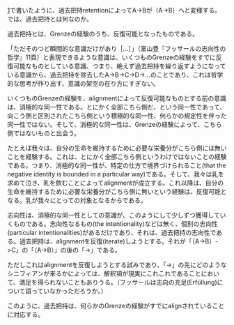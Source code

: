 [1](001.md)で書いたように、過去把持retentionによってA->Bが（A->B）へと変様する。では、過去把持とは何なのか。

過去把持とは、Grenzeの経験のうち、反復可能となったものである。

「ただそのつど瞬間的な意識だけがあり［…］」（富山豊『フッサールの志向性の哲学』11頁）と表現できるような意識は、いくつものGrenzeの経験をすでに反復可能なものとしている意識、つまり、絶えず過去把持を繰り返すようになっている意識から、過去把持を除去したA→B→C→D→…のことであり、これは哲学的な思考が作り出す、意識の架空の在り方にすぎない。

いくつものGrenzeの経験を、alignmentによって反復可能なものとする前の意識は、消極的な同一性である。とにかく全部こちら側だ、という同一性であって、向こう側と区別されたこちら側という積極的な同一性、何らかの規定性を伴った同一性ではない。そして、消極的な同一性は、Grenzeの経験によって、こちら側ではないものと出会う。

たとえば我々は、自分の生命を維持するために必要な栄養分がこちら側には無いことを経験する。これは、とにかく全部こちら側というわけではないことの経験である。つまり、消極的な同一性が、特定の仕方で境界づけられること(that the negative identity is bounded in a particular way)である。そして、我々は乳を求めて泣き、乳を飲むことによってalignmentが成立する。これ以降は、自分の生命を維持するために必要な栄養分がこちら側に無いという経験は、反復可能となる。乳が我々にとっての対象となるからである。

志向性は、消極的な同一性としての意識が、このようにして少しずつ獲得していくものである。志向性なるもの(the intentionality)などは無く、個別の志向性(particular intentionalities)があるだけであり、それは、過去把持の志向性である。過去把持は、alignmentを反復(iterate)しようとする。それが「（A->B）->C」の「（A->B）」の後の「->」である。 

ただしこれはalignmentを反復しようとする試みであり、「->」の先にどのようなシニフィアンが来るかによっては、解釈項が現実にこれこれであることにおいて、満足を得られないこともありうる。（フッサールは志向の充足(Erfüllung)について語っていなかっただろうか。）

このように、過去把持は、何らかのGrenzeの経験がすでにalignされていることに対応する。
